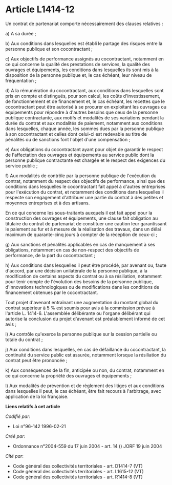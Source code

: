 # Article L1414-12

Un contrat de partenariat comporte nécessairement des clauses relatives :

a) A sa durée ;

b) Aux conditions dans lesquelles est établi le partage des risques entre la personne publique et son cocontractant ;

c) Aux objectifs de performance assignés au cocontractant, notamment en ce qui concerne la qualité des prestations de
services, la qualité des ouvrages et équipements, les conditions dans lesquelles ils sont mis à la disposition de la personne
publique et, le cas échéant, leur niveau de fréquentation ;

d)  A la rémunération du cocontractant, aux conditions dans lesquelles sont pris en compte et distingués, pour son calcul,
les coûts d'investissement, de fonctionnement et de financement et, le cas échéant, les recettes que le cocontractant peut
être autorisé à se procurer en exploitant les ouvrages ou équipements pour répondre à d'autres besoins que ceux de la
personne publique contractante, aux motifs et modalités de ses variations pendant la durée du contrat et aux modalités de
paiement, notamment aux conditions dans lesquelles, chaque année, les sommes dues par la personne publique à son
cocontractant et celles dont celui-ci est redevable au titre de pénalités ou de sanctions font l'objet d'une compensation ;

e)  Aux obligations du cocontractant ayant pour objet de garantir le respect de l'affectation des ouvrages et équipements au
service public dont la personne publique contractante est chargée et le respect des exigences du service public ;

f) Aux modalités de contrôle par la personne publique de l'exécution du contrat, notamment du respect des objectifs de
performance, ainsi que des conditions dans lesquelles le cocontractant fait appel à d'autres entreprises pour l'exécution du
contrat, et notamment des conditions dans lesquelles il respecte son engagement d'attribuer une partie du contrat à des
petites et moyennes entreprises et à des artisans.

En ce qui concerne les sous-traitants auxquels il est fait appel pour la construction des ouvrages et équipements, une clause
fait obligation au titulaire du contrat de partenariat de constituer une caution leur garantissant le paiement au fur et à
mesure de la réalisation des travaux, dans un délai maximum de quarante-cinq jours à compter de la réception de ceux-ci ;

g) Aux sanctions et pénalités applicables en cas de manquement à ses obligations, notamment en cas de non-respect des
objectifs de performance, de la part du cocontractant ;

h) Aux conditions dans lesquelles il peut être procédé, par avenant ou, faute d'accord, par une décision unilatérale de la
personne publique, à la modification de certains aspects du contrat ou à sa résiliation, notamment pour tenir compte de
l'évolution des besoins de la personne publique, d'innovations technologiques ou de modifications dans les conditions de
financement obtenues par le cocontractant.

Tout projet d'avenant entraînant une augmentation du montant global du contrat supérieur à 5 % est soumis pour avis à la
commission prévue à l'article L. 1414-6. L'assemblée délibérante ou l'organe délibérant qui autorise la conclusion du projet
d'avenant est préalablement informé de cet avis ;

i) Au contrôle qu'exerce la personne publique sur la cession partielle ou totale du contrat ;

j) Aux conditions dans lesquelles, en cas de défaillance du cocontractant, la continuité du service public est assurée,
notamment lorsque la résiliation du contrat peut être prononcée ;

k) Aux conséquences de la fin, anticipée ou non, du contrat, notamment en ce qui concerne la propriété des ouvrages et
équipements ;

l) Aux modalités de prévention et de règlement des litiges et aux conditions dans lesquelles il peut, le cas échéant, être
fait recours à l'arbitrage, avec application de la loi française.

**Liens relatifs à cet article**

_Codifié par_:

  - Loi n°96-142 1996-02-21

_Créé par_:

  - Ordonnance n°2004-559 du 17 juin 2004 - art. 14 () JORF 19 juin 2004

_Cité par_:

  - Code général des collectivités territoriales - art. D1414-7 (VT)
  - Code général des collectivités territoriales - art. L1615-12 (VT)
  - Code général des collectivités territoriales - art. R1414-8 (VT)
